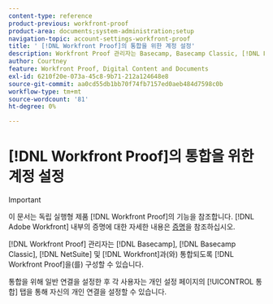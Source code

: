 ```yaml
---
content-type: reference
product-previous: workfront-proof
product-area: documents;system-administration;setup
navigation-topic: account-settings-workfront-proof
title: ' [!DNL Workfront Proof]의 통합을 위한 계정 설정'
description: Workfront Proof 관리자는 Basecamp, Basecamp Classic, [!DNL NetSuite] 및 Workfront과 통합하도록 Workfront Proof을 구성할 수 있습니다.
author: Courtney
feature: Workfront Proof, Digital Content and Documents
exl-id: 6210f20e-073a-45c8-9b71-212a124648e8
source-git-commit: aa0cd55db1bb70f74fb7157ed0aeb484d7598c0b
workflow-type: tm+mt
source-wordcount: '81'
ht-degree: 0%

---
```


# [!DNL Workfront Proof]의 통합을 위한 계정 설정

>[!IMPORTANT]
>
>이 문서는 독립 실행형 제품 [!DNL Workfront Proof]의 기능을 참조합니다. [!DNL Adobe Workfront] 내부의 증명에 대한 자세한 내용은 [증명](../../../review-and-approve-work/proofing/proofing.md)을 참조하십시오.

[!DNL Workfront Proof] 관리자는 [!DNL Basecamp], [!DNL Basecamp Classic], [!DNL NetSuite] 및 [!DNL Workfront]과(와) 통합되도록 [!DNL Workfront Proof]을(를) 구성할 수 있습니다.

통합을 위해 일반 연결을 설정한 후 각 사용자는 개인 설정 페이지의 [!UICONTROL 통합] 탭을 통해 자신의 개인 연결을 설정할 수 있습니다.